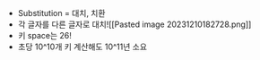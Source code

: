 - Substitution = 대치, 치환
- 각 글자를 다른 글자로 대치![[Pasted image 20231210182728.png]]
- 키 space는 26!
- 초당 10^10개 키 계산해도 10^11년 소요